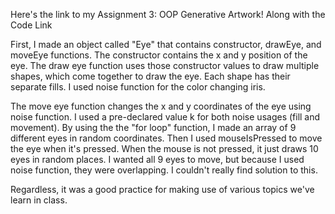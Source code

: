 Here's the link to my Assignment 3: OOP Generative Artwork! Along with the Code Link

First, I made an object called "Eye" that contains constructor, drawEye, and moveEye functions. The constructor contains the x and y position of the eye. 
The draw eye function uses those constructor values to draw multiple shapes, which come together to draw the eye. 
Each shape has their separate fills. I used noise function for the color changing iris.

The move eye function changes the x and y coordinates of the eye using noise function. I used a pre-declared value k for both noise usages (fill and movement).
By using the the "for loop" function, I made an array of 9 different eyes in random coordinates. Then I used mouseIsPressed to move the eye when it's pressed. When the mouse is not pressed, it just draws 10 eyes in random places. I wanted all 9 eyes to move, but because I used noise function, they were overlapping. I couldn't really find solution to this. 

Regardless, it was a good practice for making use of various topics we've learn in class.
